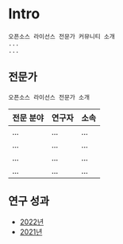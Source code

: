 # Intro

    오픈소스 라이선스 전문가 커뮤니티 소개
    ...
    ...

## 전문가

    오픈소스 라이선스 전문가 소개

 | 전문 분야       | 연구자                                         | 소속 |
| :---------------- | :---------------------------------------------- | --- |
 | ...       | ...                                         | ... | 
 | ...       | ...                                         | ... | 
 | ...       | ...                                         | ... | 
 | ...       | ...                                         | ... | 

## 연구 성과
* [2022년](research/index.md)
* [2021년](research/2021/index.md)

